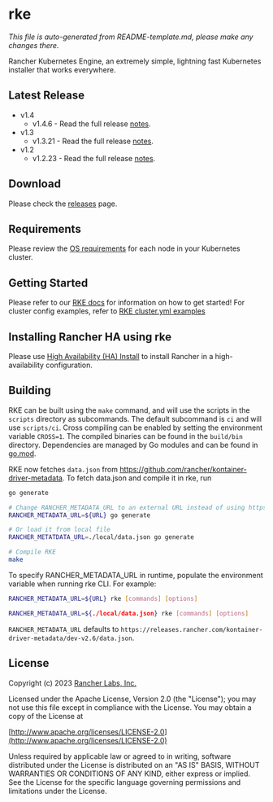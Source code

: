 # rke

*This file is auto-generated from README-template.md, please make any changes there.*

Rancher Kubernetes Engine, an extremely simple, lightning fast Kubernetes installer that works everywhere.

## Latest Release
* v1.4
  * v1.4.6 - Read the full release [notes](https://github.com/rancher/rke/releases/tag/v1.4.6).
* v1.3
  * v1.3.21 - Read the full release [notes](https://github.com/rancher/rke/releases/tag/v1.3.21).
* v1.2
  * v1.2.23 - Read the full release [notes](https://github.com/rancher/rke/releases/tag/v1.2.23).

## Download

Please check the [releases](https://github.com/rancher/rke/releases/) page.

## Requirements

Please review the [OS requirements](https://rancher.com/docs/rke/latest/en/os/) for each node in your Kubernetes cluster.

## Getting Started

Please refer to our [RKE docs](https://rancher.com/docs/rke/latest/en/) for information on how to get started!
For cluster config examples, refer to [RKE cluster.yml examples](https://rancher.com/docs/rke/latest/en/example-yamls/)

## Installing Rancher HA using rke

Please use [High Availability (HA) Install](https://rancher.com/docs/rancher/v2.x/en/installation/ha/) to install Rancher in a high-availability configuration.

## Building

RKE can be built using the `make` command, and will use the scripts in the `scripts` directory as subcommands. The default subcommand is `ci` and will use `scripts/ci`. Cross compiling can be enabled by setting the environment variable `CROSS=1`. The compiled binaries can be found in the `build/bin` directory. Dependencies are managed by Go modules and can be found in [go.mod](https://github.com/rancher/rke/blob/master/go.mod).

RKE now fetches `data.json` from https://github.com/rancher/kontainer-driver-metadata. To fetch data.json and compile it in rke, run 

```bash
go generate

# Change RANCHER_METADATA_URL to an external URL instead of using https://releases.rancher.com/kontainer-driver-metadata/dev-v2.6/data.json by default
RANCHER_METADATA_URL=${URL} go generate

# Or load it from local file
RANCHER_METATDATA_URL=./local/data.json go generate

# Compile RKE
make
```

To specify RANCHER_METADATA_URL in runtime, populate the environment variable when running rke CLI. For example:

```bash
RANCHER_METADATA_URL=${URL} rke [commands] [options]

RANCHER_METADATA_URL=${./local/data.json} rke [commands] [options]
```
    
`RANCHER_METADATA_URL` defaults to `https://releases.rancher.com/kontainer-driver-metadata/dev-v2.6/data.json`.

## License

Copyright (c) 2023 [Rancher Labs, Inc.](http://rancher.com)

Licensed under the Apache License, Version 2.0 (the "License");
you may not use this file except in compliance with the License.
You may obtain a copy of the License at

[http://www.apache.org/licenses/LICENSE-2.0](http://www.apache.org/licenses/LICENSE-2.0)

Unless required by applicable law or agreed to in writing, software
distributed under the License is distributed on an "AS IS" BASIS,
WITHOUT WARRANTIES OR CONDITIONS OF ANY KIND, either express or implied.
See the License for the specific language governing permissions and
limitations under the License.
